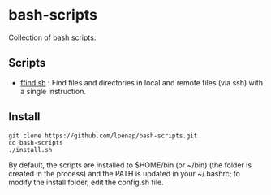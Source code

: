# bash-scripts
Collection of bash scripts.

## Scripts

- [ffind.sh](ffind/) : Find files and directories in local and remote files (via ssh) with a single instruction.

## Install
```
git clone https://github.com/lpenap/bash-scripts.git
cd bash-scripts
./install.sh
```
By default, the scripts are installed to $HOME/bin (or ~/bin) (the folder is created in the process) and the PATH is updated in your ~/.bashrc; to modify the install folder, edit the config.sh file.
